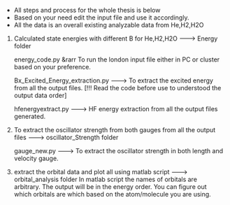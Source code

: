 * All steps and process for the whole thesis is below
* Based on your need edit the input file and use it accordingly. 
* All the data is an overall existing analyzable data from  He,H2,H2O   


1. Calculated state energies with different B for He,H2,H2O ---> Energy folder


	energy_code.py  &rarr  To run the london input file either in PC or cluster based on your preference.

	Bx_Excited_Energy_extraction.py ---> To extract the excited energy from all the output files. [!!! Read the code before use to understood the output data order]

	hfenergyextract.py ---> HF energy extraction from all the output files generated.



2. To extract the oscillator strength from both gauges from all the output files ---> oscillator_Strength folder

	gauge_new.py ---> To extract the oscillator strength in both length and velocity gauge.
	
3. extract the orbital data and plot all using matlab script 	---> orbital_analysis folder
In matlab script the names of orbitals are arbitrary. The output will be in the energy order. You can figure out which orbitals are which based on the atom/molecule you are using.


	
	


